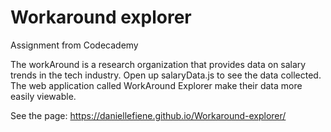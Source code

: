 # Workaround explorer
 Assignment from Codecademy

 The workAround is a research organization that provides data on salary trends in the tech industry. 
 Open up salaryData.js to see the data collected. The web application called WorkAround Explorer make their data more easily viewable.

 See the page: https://daniellefiene.github.io/Workaround-explorer/
